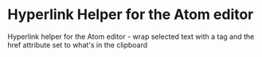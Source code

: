 # Hyperlink Helper for the Atom editor

Hyperlink helper for the Atom editor - wrap selected text with a <a> tag and the href attribute set to what's in the clipboard
